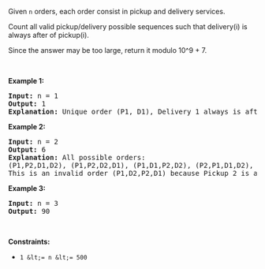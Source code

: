 Given `` n `` orders, each order consist in pickup and delivery services.&nbsp;

Count all valid pickup/delivery possible sequences such that delivery(i) is always after of&nbsp;pickup(i).&nbsp;

Since the answer&nbsp;may be too large,&nbsp;return it modulo&nbsp;10^9 + 7.

&nbsp;

__Example 1:__

<pre>
<strong>Input:</strong> n = 1
<strong>Output:</strong> 1
<strong>Explanation:</strong> Unique order (P1, D1), Delivery 1 always is after of Pickup 1.
</pre>

__Example 2:__

<pre>
<strong>Input:</strong> n = 2
<strong>Output:</strong> 6
<strong>Explanation:</strong> All possible orders: 
(P1,P2,D1,D2), (P1,P2,D2,D1), (P1,D1,P2,D2), (P2,P1,D1,D2), (P2,P1,D2,D1) and (P2,D2,P1,D1).
This is an invalid order (P1,D2,P2,D1) because Pickup 2 is after of Delivery 2.
</pre>

__Example 3:__

<pre>
<strong>Input:</strong> n = 3
<strong>Output:</strong> 90
</pre>

&nbsp;

__Constraints:__

*   `` 1 &lt;= n &lt;= 500 ``